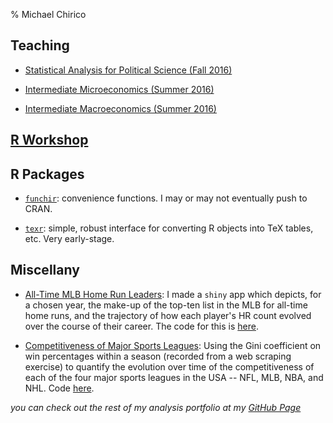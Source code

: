 % Michael Chirico

## Teaching

* [Statistical Analysis for Political Science (Fall 2016)](upenn/psci692/course_page.html)

* [Intermediate Microeconomics (Summer 2016)](xian/micro/course_page.html)

* [Intermediate Macroeconomics (Summer 2016)](xian/macro/course_page.html)

## [R Workshop](iesrtutorial.html)

## R Packages

* [`funchir`](https://github.com/MichaelChirico/funchir): convenience functions. I may or may not eventually push to CRAN.

* [`texr`](https://github.com/MichaelChirico/texr): simple, robust interface for converting R objects into TeX tables, etc. Very early-stage.

## Miscellany

* [All-Time MLB Home Run Leaders](https://michaelchirico.shinyapps.io/home_runs/): I made a `shiny` app which depicts, for a chosen year, the make-up of the top-ten list in the MLB for all-time home runs, and the trajectory of how each player's HR count evolved over the course of their career. The code for this is [here](https://github.com/MichaelChirico/assorted_code/tree/master/home_runs).

* [Competitiveness of Major Sports Leagues](http://imgur.com/dy8ym3Y): Using the Gini coefficient on win percentages within a season (recorded from a web scraping exercise) to quantify the evolution over time of the competitiveness of each of the four major sports leagues in the USA -- NFL, MLB, NBA, and NHL. Code [here](https://github.com/MichaelChirico/assorted_code/blob/master/sports_gini.R).

_you can check out the rest of my analysis portfolio at my [GitHub Page](https://github.com/MichaelChirico)_
